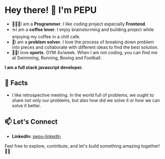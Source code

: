 # Hey there! 👋 I'm PEPU

- 👨🏻‍💻I am a **Programmer**. I like coding project especially **Frontend**.
- ☕️I am a **coffee lover**. I enjoy brainstorming and building project while enjoying my coffee in a chill cafe.
- 🧩I am a **problem solver**. I love the process of breaking down problem into pieces and collaborate with different ideas to find the best solution.
- 🏋🏻I love **sports**. GYM 4x/week. When I am not coding, you can find me at Swimming, Running, Boxing and Football.

<b>I am a full stack javascript developer.</b>

## 🎯 Facts
- I like retrospective meeting. In the world full of problems, we ought to share not only our problems, but also how did we solve it or how we can solve it better.

## 📫 Let's Connect
- **LinkedIn:** [pepu-linkedIn](https://www.linkedin.com/in/pe-pu-6746441b6/)

Feel free to explore, contribute, and let's build something amazing together! 🚀✨
